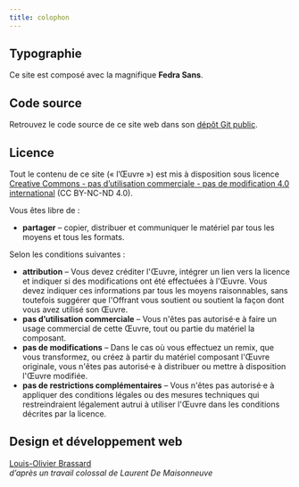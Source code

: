 ```yaml
---
title: colophon
---
```


## Typographie

Ce site est composé avec la magnifique **Fedra Sans**.

## Code source

Retrouvez le code source de ce site web dans son [dépôt Git public](https://framagit.org/le-pied/lepied.littfra.com).

## Licence

Tout le contenu de ce site (« l’Œuvre ») est mis à disposition sous licence [Creative Commons - pas d’utilisation commerciale - pas de modification 4.0 international](https://creativecommons.org/licenses/by-nc-nd/4.0/deed.fr) (CC BY-NC-ND 4.0).

Vous êtes libre de :

- **partager** – copier, distribuer et communiquer le matériel par tous les moyens et tous les formats.

Selon les conditions suivantes :

- **attribution** – Vous devez créditer l'Œuvre, intégrer un lien vers la licence et indiquer si des modifications ont été effectuées à l'Œuvre. Vous devez indiquer ces informations par tous les moyens raisonnables, sans toutefois suggérer que l'Offrant vous soutient ou soutient la façon dont vous avez utilisé son Œuvre.
- **pas d’utilisation commerciale** – Vous n'êtes pas autorisé·e à faire un usage commercial de cette Œuvre, tout ou partie du matériel la composant.
- **pas de modifications** – Dans le cas où vous effectuez un remix, que vous transformez, ou créez à partir du matériel composant l'Œuvre originale, vous n'êtes pas autorisé·e à distribuer ou mettre à disposition l'Œuvre modifiée.
- **pas de restrictions complémentaires** – Vous n'êtes pas autorisé·e à appliquer des conditions légales ou des mesures techniques qui restreindraient légalement autrui à utiliser l'Œuvre dans les conditions décrites par la licence.

## Design et développement web

[Louis-Olivier Brassard](https://loupbrun.ca)  
_d’après un travail colossal de Laurent De Maisonneuve_
